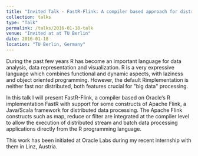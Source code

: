 ```yaml
---
title: "Invited Talk - FastR-Flink: A compiler based approach for distributed computing in R"
collection: talks
type: "Talk"
permalink: /talks/2016-01-18-talk
venue: "Invited at at TU Berlin"
date: 2016-01-18
location: "TU Berlin, Germany"
---
```


During the past few years R has become an important language for data analysis, data representation and visualization. R is a very
expressive language which combines functional and dynamic aspects, with laziness and object oriented programming. 
However, the default Rimplementation is neither fast nor distributed, both features crucial for "big data" processing.

In this talk I will present FastR-Flink, a compiler based on Oracle‘s R implementation FastR with support for some constructs of Apache
Flink, a Java/Scala framework for distributed data processing. The Apache Flink constructs such as map, reduce or filter are integrated
at the compiler level to allow the execution of distributed stream and batch data processing applications directly from the R programming
language.

This work has been initiated at Oracle Labs during my recent internship with them in Linz, Austria.
